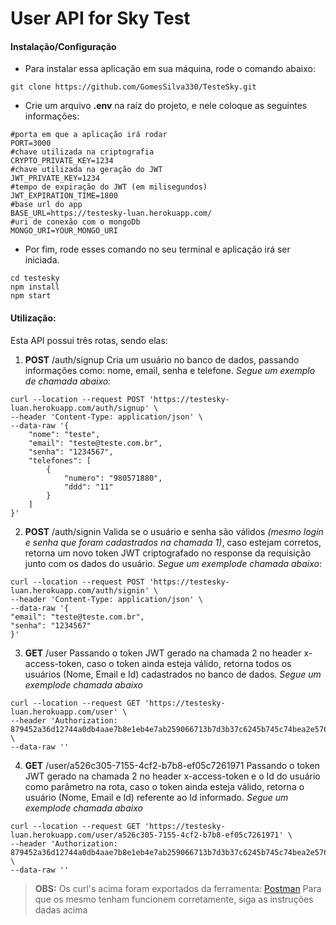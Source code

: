 # User API for Sky Test

#### Instalação/Configuração
* Para instalar essa aplicação em sua máquina, rode o comando abaixo:
```
git clone https://github.com/GomesSilva330/TesteSky.git
```
* Crie um arquivo **.env** na raíz do projeto, e nele coloque as seguintes informações:
```
#porta em que a aplicação irá rodar
PORT=3000
#chave utilizada na criptografia
CRYPTO_PRIVATE_KEY=1234
#chave utilizada na geração do JWT
JWT_PRIVATE_KEY=1234
#tempo de expiração do JWT (em milisegundos)
JWT_EXPIRATION_TIME=1800
#base url do app
BASE_URL=https://testesky-luan.herokuapp.com/
#uri de conexão com o mongoDb
MONGO_URI=YOUR_MONGO_URI
```

* Por fim, rode esses comando no seu terminal e aplicação irá ser iniciada.
```
cd testesky
npm install
npm start
```

#### Utilização:
Esta API possui três rotas, sendo elas:
1. **POST** /auth/signup
Cria um usuário no banco de dados, passando informações como: nome, email, senha e telefone. *Segue um exemplo de chamada abaixo:*
``` 
curl --location --request POST 'https://testesky-luan.herokuapp.com/auth/signup' \
--header 'Content-Type: application/json' \
--data-raw '{
    "nome": "teste",
    "email": "teste@teste.com.br",
    "senha": "1234567",
    "telefones": [
        {
            "numero": "980571880",
            "ddd": "11"
        }
    ]
}'
```
2. **POST** /auth/signin
Valida se o usuário e senha são válidos *(mesmo login e senha que foram cadastrados na chamada 1)*, caso estejam corretos, retorna um novo token JWT criptografado no response da requisição junto com os dados do usuário. *Segue um exemplode chamada abaixo*:
```
curl --location --request POST 'https://testesky-luan.herokuapp.com/auth/signin' \
--header 'Content-Type: application/json' \
--data-raw '{
"email": "teste@teste.com.br",
"senha": "1234567"
}'
```

3. **GET** /user
Passando o token JWT gerado na chamada 2 no header x-access-token, caso o token ainda esteja válido, retorna todos os usuários (Nome, Email e Id) cadastrados no banco de dados. *Segue um exemplode chamada abaixo*

```
curl --location --request GET 'https://testesky-luan.herokuapp.com/user' \
--header 'Authorization: 879452a36d12744a0db4aae7b8e1eb4e7ab259066713b7d3b37c6245b745c74bea2e5760e9808546c15a72b7e0ac849cd653d3e68abaae0f4290f8c1b17fa225a4d6dfd6332d460a4462d3221d99106743f643bb82f53c7566a1787a6609fd343648e37b30eb84626b60f9c53f6923982776d891808a4ebeef70d46113b862b7d42c0d5f4feb6008676d1dd224d12f9bd694f7fbc784d0eca782fc6140fee32af56fada4fed7d2c99735422a851f4fd30fd0d3020e32433bc2b23b8d24d951da' \
--data-raw ''
```

4. **GET** /user/a526c305-7155-4cf2-b7b8-ef05c7261971
Passando o token JWT gerado na chamada 2 no header x-access-token e o Id do usuário como parâmetro na rota, caso o token ainda esteja válido, retorna o usuário (Nome, Email e Id) referente ao Id informado. *Segue um exemplode chamada abaixo*

```
curl --location --request GET 'https://testesky-luan.herokuapp.com/user/a526c305-7155-4cf2-b7b8-ef05c7261971' \
--header 'Authorization: 879452a36d12744a0db4aae7b8e1eb4e7ab259066713b7d3b37c6245b745c74bea2e5760e9808546c15a72b7e0ac849cd653d3e68abaae0f4290f8c1b17fa225a4d6dfd6332d460a4462d3221d99106743f643bb82f53c7566a1787a6609fd343648e37b30eb84626b60f9c53f6923982776d891808a4ebeef70d46113b862b7d42c0d5f4feb6008676d1dd224d12f9bd694f7fbc784d0eca782fc6140fee32af56fada4fed7d2c99735422a851f4fd30fd0d3020e32433bc2b23b8d24d951da' \
--data-raw ''
```

> **OBS:** 
> Os curl's acima foram exportados da ferramenta: [Postman](https://www.postman.com/downloads/)
> Para que os mesmo tenham funcionem corretamente, siga as instruções dadas acima
